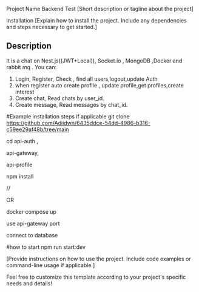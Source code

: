Project Name Backend Test [Short description or tagline about the project]

Installation [Explain how to install the project. Include any dependencies and steps necessary to get started.]
## Description

It is a chat on Nest.js((JWT+Local)), Socket.io , MongoDB ,Docker and rabbit mq . You can:
1. Login, Register, Check , find all users,logout,update Auth
2. when register auto create profile , update profile,get profiles,create interest
3. Create chat, Read chats by user_id.
4. Create message, Read messages by chat_id.

#Example installation steps if applicable
git clone https://github.com/Adiidwn/6435ddce-54dd-4986-b316-c59ee29af48b/tree/main

cd api-auth , 

api-gateway, 

api-profile 

npm install

//

OR

docker compose up

use api-gateway port 

connect to database

#how to start 
npm run start:dev

[Provide instructions on how to use the project. Include code examples or command-line usage if applicable.]

Feel free to customize this template according to your project's specific needs and details!
